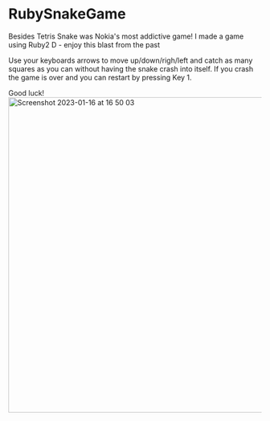 # RubySnakeGame
Besides Tetris Snake was Nokia's most addictive game! I made a game using Ruby2 D - enjoy this blast from the past

Use your keyboards arrows to move up/down/righ/left and catch as many squares as you can without having the snake crash into itself.
If you crash the game is over and you can restart by pressing Key 1.

Good luck! 
<img width="628" alt="Screenshot 2023-01-16 at 16 50 03" src="https://user-images.githubusercontent.com/111500999/212730130-e84096f6-4ec8-45b1-8f31-80d345498086.png">
